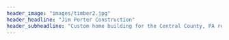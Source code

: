 ```yaml
---
header_image: "images/timber2.jpg"
header_headline: "Jim Porter Construction"
header_subheadline: "Custom home building for the Central County, PA region"
---
```

